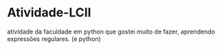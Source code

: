 # Atividade-LCII
atividade da faculdade em python que gostei muito de fazer, aprendendo expressões regulares. (e python)
